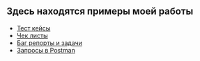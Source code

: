 ## Здесь находятся примеры моей работы

- [Тест кейсы](https://github.com/klushcheva/qa-work/blob/main/test-cases.md)
- [Чек листы](https://github.com/klushcheva/qa-work/blob/main/check-lists.md)
- [Баг репорты и задачи](https://github.com/klushcheva/qa-work/blob/main/bug-reports.md)
- [Запросы в Postman](https://github.com/klushcheva/qa-work/blob/main/postman-collection.md)
